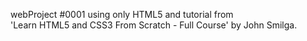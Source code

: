 webProject #0001 using only HTML5 and tutorial from<br>
'Learn HTML5 and CSS3 From Scratch - Full Course' by John Smilga.
